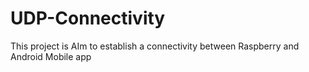 # UDP-Connectivity
This project is AIm to establish a  connectivity between Raspberry and Android Mobile app
